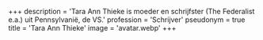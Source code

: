 +++
description = 'Tara Ann Thieke is moeder en schrijfster (The Federalist e.a.) uit Pennsylvanië, de VS.'
profession = 'Schrijver'
pseudonym = true
title = 'Tara Ann Thieke'
image = 'avatar.webp'
+++
